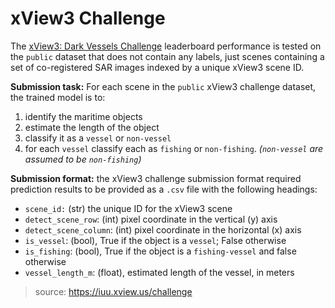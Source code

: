 # xView3 Challenge


The [xView3: Dark Vessels Challenge](https://iuu.xview.us/challenge) leaderboard performance is tested on the `public` dataset that does not contain any labels, just scenes containing a set of co-registered SAR images indexed by a unique xView3 scene ID.  

__Submission task:__ For each scene in the `public` xView3 challenge dataset, the trained model is to:
1. identify the maritime objects
2. estimate the length of the object
3. classify it as a `vessel` or `non-vessel`
4. for each `vessel` classify each as `fishing` or `non-fishing`. _(`non-vessel` are assumed to be `non-fishing`)_

__Submission format:__ the xView3 challenge submission format required prediction results to be provided as a `.csv` file with the following headings:
* `scene_id:` (str) the unique ID for the xView3 scene
* `detect_scene_row`: (int) pixel coordinate in the vertical (y) axis
* `detect_scene_column`: (int) pixel coordinate in the horizontal (x) axis
* `is_vessel`: (bool), True if the object is a `vessel`; False otherwise
* `is_fishing`: (bool), True if the object is a `fishing-vessel` and false otherwise
* `vessel_length_m`: (float), estimated length of the vessel, in meters

> source: https://iuu.xview.us/challenge
